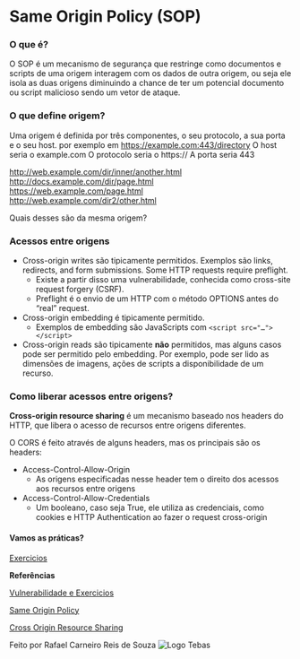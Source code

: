 # Same Origin Policy (SOP)

### O que é?
O SOP é um mecanismo de segurança que restringe como documentos e scripts de uma origem interagem com os dados de outra origem, ou seja ele isola as duas origens diminuindo a chance de ter um potencial documento ou script malicioso sendo um vetor de ataque.

### O que define origem?
Uma origem é definida por três componentes, o seu protocolo, a sua porta e o seu host.
por exemplo em https://example.com:443/directory
O host seria o example.com
O protocolo seria o https://
A porta seria 443

http://web.example.com/dir/inner/another.html  
http://docs.example.com/dir/page.html  
https://web.example.com/page.html  
http://web.example.com/dir2/other.html  

Quais desses são da mesma origem?

### Acessos entre origens
* Cross-origin writes são tipicamente permitidos. Exemplos são links, redirects, and form submissions. Some HTTP requests require preflight.
    * Existe a partir disso uma vulnerabilidade, conhecida como cross-site request forgery (CSRF).
    * Preflight é o envio de um HTTP com o método OPTIONS antes do “real” request.
* Cross-origin embedding é tipicamente permitido.
    * Exemplos de embedding são JavaScripts com ```<script src="…"></script>```
* Cross-origin reads são tipicamente **não** permitidos, mas alguns casos pode ser permitido pelo embedding. Por exemplo, pode ser lido as dimensões de imagens, ações de scripts a disponibilidade de um recurso.

### Como liberar acessos entre origens?
**Cross-origin resource sharing** é um mecanismo baseado nos headers do HTTP, que libera o acesso de recursos entre origens diferentes.

O CORS	 é feito através de alguns headers, mas os principais são os headers:	
* Access-Control-Allow-Origin
	* As origens especificadas nesse header tem o direito dos acessos aos recursos entre origens
* Access-Control-Allow-Credentials
	* Um booleano, caso seja True, ele utiliza as credenciais, como cookies e HTTP Authentication ao fazer o request cross-origin

#### Vamos as práticas?
[Exercicios](https://portswigger.net/web-security/cors)


**Referências**

[Vulnerabilidade e Exercicios](https://portswigger.net/web-security/cors)

[Same Origin Policy](https://developer.mozilla.org/pt-PT/docs/Web/Security/Same-origin_policy)

[Cross Origin Resource Sharing](https://developer.mozilla.org/en-US/docs/Web/HTTP/CORS)

Feito por Rafael Carneiro Reis de Souza	![Logo Tebas](https://github.com/rcrs4/Tebas/logo_tebas.png)
